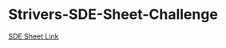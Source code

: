 # Strivers-SDE-Sheet-Challenge

<a href = "https://takeuforward.org/interviews/strivers-sde-sheet-top-coding-interview-problems/"> SDE Sheet Link </a>